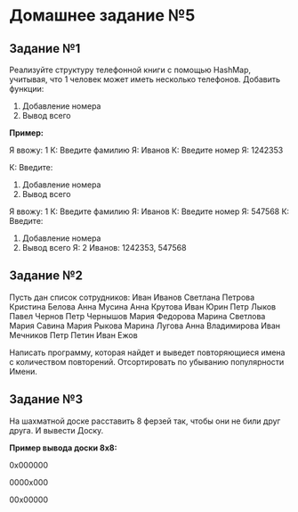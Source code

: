 # Домашнее задание №5 #

## Задание №1 ##

Реализуйте структуру телефонной книги с помощью HashMap, учитывая, что 1 человек может иметь несколько телефонов.
Добавить функции:

1) Добавление номера
2) Вывод всего

__Пример:__

Я ввожу: 1
К: Введите фамилию
Я: Иванов
К: Введите номер
Я: 1242353

К: Введите:

1) Добавление номера
1) Вывод всего

Я ввожу: 1
К: Введите фамилию
Я: Иванов
К: Введите номер
Я: 547568
К: Введите:

1) Добавление номера
1) Вывод всего
Я: 2
Иванов: 1242353, 547568

## Задание №2 ##

Пусть дан список сотрудников:
Иван Иванов
Светлана Петрова
Кристина Белова
Анна Мусина
Анна Крутова
Иван Юрин
Петр Лыков
Павел Чернов
Петр Чернышов
Мария Федорова
Марина Светлова
Мария Савина
Мария Рыкова
Марина Лугова
Анна Владимирова
Иван Мечников
Петр Петин
Иван Ежов

Написать программу, которая найдет и выведет повторяющиеся имена с количеством повторений.
Отсортировать по убыванию популярности Имени.

## Задание №3 ##

На шахматной доске расставить 8 ферзей так, чтобы они не били друг друга. И вывести Доску.

__Пример вывода доски 8x8:__

0x000000

0000x000

00x00000
